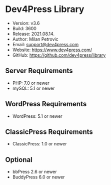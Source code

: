 # Dev4Press Library

* Version: v3.6
* Build:   3600
* Release: 2021.08.14.
* Author:  Milan Petrovic
* Email:   support@dev4press.com
* Website: https://www.dev4press.com/
* GitHub:  https://github.com/dev4press/library

## Server Requirements

* PHP: 7.0 or newer
* mySQL: 5.1 or newer

## WordPress Requirements

* WordPress: 5.1 or newer

## ClassicPress Requirements

* ClassicPress: 1.0 or newer

## Optional

* bbPress 2.6 or newer
* BuddyPress 6.0 or newer

